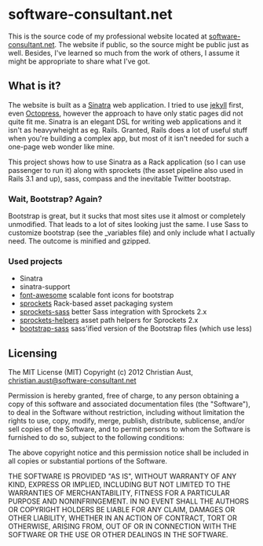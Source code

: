 software-consultant.net
=======================

This is the source code of my professional website located at [software-consultant.net](http://software-consultant.net). The website if public, so the source might be public just as well. Besides, I've learned so much from the work of others, I assume it might be appropriate to share what I've got.

What is it?
-----------

The website is built as a [Sinatra](http://www.sinatrarb.com) web application. I tried to use [jekyll](https://github.com/mojombo/jekyll) first, even [Octopress](http://octopress.org), however the approach to have only static pages did not quite fit me. Sinatra is an elegant DSL for writing web applications and it isn't as heavywheight as eg. Rails. Granted, Rails does a lot of useful stuff when you're building a complex app, but most of it isn't needed for such a one-page web wonder like mine.

This project shows how to use Sinatra as a Rack application (so I can use passenger to run it) along with sprockets (the asset pipeline also used in Rails 3.1 and up), sass, compass and the inevitable Twitter bootstrap.

### Wait, Bootstrap? Again?

Bootstrap is great, but it sucks that most sites use it almost or completely unmodified. That leads to a lot of sites looking just the same. I use Sass to customize bootstrap (see the _variables file) and only include what I actually need. The outcome is minified and gzipped.

### Used projects

* Sinatra
* sinatra-support
* [font-awesome](http://fortawesome.github.com/Font-Awesome/) scalable font icons for bootstrap
* [sprockets](https://github.com/sstephenson/sprockets) Rack-based asset packaging system
* [sprockets-sass](https://github.com/petebrowne/sprockets-sass) better Sass integration with Sprockets 2.x
* [sprockets-helpers](https://github.com/petebrowne/sprockets-helpers) asset path helpers for Sprockets 2.x
* [bootstrap-sass](https://github.com/thomas-mcdonald/bootstrap-sass) sass'ified version of the Bootstrap files (which use less)

Licensing
---------

The MIT License (MIT)
Copyright (c) 2012 Christian Aust, christian.aust@software-consultant.net

Permission is hereby granted, free of charge, to any person obtaining a copy of this software and associated documentation files (the "Software"), to deal in the Software without restriction, including without limitation the rights to use, copy, modify, merge, publish, distribute, sublicense, and/or sell copies of the Software, and to permit persons to whom the Software is furnished to do so, subject to the following conditions:

The above copyright notice and this permission notice shall be included in all copies or substantial portions of the Software.

THE SOFTWARE IS PROVIDED "AS IS", WITHOUT WARRANTY OF ANY KIND, EXPRESS OR IMPLIED, INCLUDING BUT NOT LIMITED TO THE WARRANTIES OF MERCHANTABILITY, FITNESS FOR A PARTICULAR PURPOSE AND NONINFRINGEMENT. IN NO EVENT SHALL THE AUTHORS OR COPYRIGHT HOLDERS BE LIABLE FOR ANY CLAIM, DAMAGES OR OTHER LIABILITY, WHETHER IN AN ACTION OF CONTRACT, TORT OR OTHERWISE, ARISING FROM, OUT OF OR IN CONNECTION WITH THE SOFTWARE OR THE USE OR OTHER DEALINGS IN THE SOFTWARE.

